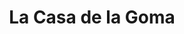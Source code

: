 ---
title: "La Casa de la Goma"
url: /cipolletti/la-casa-de-la-goma/
shop: piezas de automóviles
---